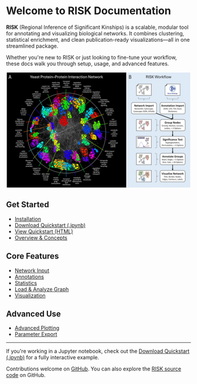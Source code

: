 # Welcome to RISK Documentation

**RISK** (Regional Inference of Significant Kinships) is a scalable, modular tool for annotating and visualizing biological networks. It combines clustering, statistical enrichment, and clean publication-ready visualizations—all in one streamlined package.

Whether you're new to RISK or just looking to fine-tune your workflow, these docs walk you through setup, usage, and advanced features.

![RISK](images/risk_fig1.jpeg)

## Get Started

- [Installation](1_installation.md)
- [Download Quickstart (.ipynb)](quickstart.ipynb)
- [View Quickstart (HTML)](quickstart.html)
- [Overview & Concepts](0_intro.md)

## Core Features

- [Network Input](2_network_input.md)
- [Annotations](3_annotations.md)
- [Statistics](4_statistics.md)
- [Load & Analyze Graph](5_load_graph.md)
- [Visualization](6_visualization.md)

## Advanced Use

- [Advanced Plotting](7_advanced_plotting.md)
- [Parameter Export](8_parameters.md)

---

If you're working in a Jupyter notebook, check out the [Download Quickstart (.ipynb)](quickstart.ipynb) for a fully interactive example.

Contributions welcome on [GitHub](https://github.com/riskportal/network-tutorial).
You can also explore the [RISK source code](https://github.com/riskportal/network) on GitHub.
